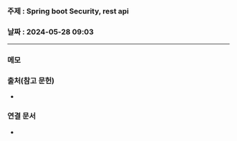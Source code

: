 ### 주제 : Spring boot  Security, rest api

### 날짜 : 2024-05-28 09:03
----
### 메모
>

### 출처(참고 문헌)
-

### 연결 문서
-
